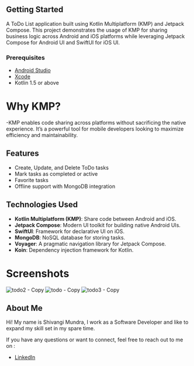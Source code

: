
## Getting Started
A ToDo List application built using Kotlin Multiplatform (KMP) and Jetpack Compose. This project demonstrates the usage of KMP for sharing business logic across Android and iOS platforms while leveraging Jetpack Compose for Android UI and SwiftUI for iOS UI.

### Prerequisites
- [Android Studio](https://developer.android.com/studio)
- [Xcode](https://developer.apple.com/xcode/)
- Kotlin 1.5 or above

 # Why KMP?
 -KMP enables code sharing across platforms without sacrificing the native experience. It’s a powerful tool for mobile developers looking to maximize efficiency and maintainability.

## Features
- Create, Update, and Delete ToDo tasks
- Mark tasks as completed or active
- Favorite tasks
- Offline support with MongoDB integration

## Technologies Used
- **Kotlin Multiplatform (KMP)**: Share code between Android and iOS.
- **Jetpack Compose**: Modern UI toolkit for building native Android UIs.
- **SwiftUI**: Framework for declarative UI on iOS.
- **MongoDB**: NoSQL database for storing tasks.
- **Voyager**: A pragmatic navigation library for Jetpack Compose.
- **Koin**: Dependency injection framework for Kotlin.

# Screenshots
![todo2 - Copy](https://github.com/shiv-eng/ToDoListKMP/assets/59472647/f1bfbed5-10ad-4264-9225-6b87b464e304)
![todo - Copy](https://github.com/shiv-eng/ToDoListKMP/assets/59472647/67697064-3cf7-4461-ad42-03ee8a0b2faf)
![todo3 - Copy](https://github.com/shiv-eng/ToDoListKMP/assets/59472647/755b7b29-1b57-43a4-969a-4c3a2dd89e36)

## About Me

 Hi! My name is Shivangi Mundra, I work as a Software Developer and like to expand my skill set in my spare time.

If you have any questions or want to connect, feel free to reach out to me on :

- [LinkedIn](https://www.linkedin.com/in/shivangi-mundra-9a31b65b/)

